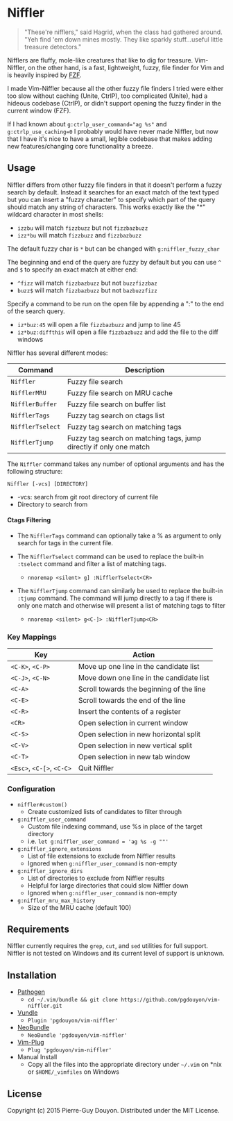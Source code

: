 Niffler
=======

> "These're nifflers," said Hagrid, when the class had gathered around.  "Yeh
> find 'em down mines mostly.  They like sparkly stuff...useful little
> treasure detectors."

Nifflers are fluffy, mole-like creatures that like to dig for treasure.
Vim-Niffler, on the other hand, is a fast, lightweight, fuzzy, file finder for
Vim and is heavily inspired by [FZF][].

I made Vim-Niffler because all the other fuzzy file finders I tried were either
too slow without caching (Unite, CtrlP), too complicated (Unite), had a hideous
codebase (CtrlP), or didn't support opening the fuzzy finder in the current
window (FZF).

If I had known about `g:ctrlp_user_command="ag %s"` and `g:ctrlp_use_caching=0`
I probably would have never made Niffler, but now that I have it's nice to have
a small, legible codebase that makes adding new features/changing core
functionality a breeze.


Usage
-----

Niffler differs from other fuzzy file finders in that it doesn't perform a
fuzzy search by default.  Instead it searches for an exact match of the text
typed but you can insert a "fuzzy character" to specify which part of the query
should match any string of characters.  This works exactly like the "\*"
wildcard character in most shells:

* `izzbu` will match `fizzbuzz` but not `fizzbazbuzz`
* `izz*bu` will match `fizzbuzz` and `fizzbazbuzz`

The default fuzzy char is `*` but can be changed with `g:niffler_fuzzy_char`

The beginning and end of the query are fuzzy by default but you can use `^` and
`$` to specify an exact match at either end:

* `^fizz` will match `fizzbazbuzz` but not `buzzfizzbaz`
* `buzz$` will match `fizzbazbuzz` but not `bazbuzzfizz`

Specify a command to be run on the open file by appending a ":<CMD>" to the end
of the search query.

* `iz*buz:45` will open a file `fizzbazbuzz` and jump to line 45
* `iz*buz:diffthis` will open a file `fizzbazbuzz` and add the file to the diff windows

Niffler has several different modes:

| Command           | Description                                                          |
| ----------------- | ---------------------------------------------------------------------|
| `Niffler`         | Fuzzy file search                                                    |
| `NifflerMRU`      | Fuzzy file search on MRU cache                                       |
| `NifflerBuffer`   | Fuzzy file search on buffer list                                     |
| `NifflerTags`     | Fuzzy tag search on ctags list                                       |
| `NifflerTselect`  | Fuzzy tag search on matching tags                                    |
| `NifflerTjump`    | Fuzzy tag search on matching tags, jump directly if only one match   |

The `Niffler` command takes any number of optional arguments and has the following structure:

`Niffler [-vcs] [DIRECTORY]`

* -vcs: search from git root directory of current file
* Directory to search from


#### Ctags Filtering

- The `NifflerTags` command can optionally take a % as argument to only search
for tags in the current file.

- The `NifflerTselect` command can be used to replace the built-in `:tselect`
command and filter a list of matching tags.
    - `nnoremap <silent> g] :NifflerTselect<CR>`

- The `NifflerTjump` command can similarly be used to replace the built-in
  `:tjump` command.  The command will jump directly to a tag if there is only
  one match and otherwise will present a list of matching tags to filter
    - `nnoremap <silent> g<C-]> :NifflerTjump<CR>`



### Key Mappings

| Key                       | Action                                    |
| ------------------------- | ------------------------------------------|
| `<C-K>`, `<C-P>`          | Move up one line in the candidate list    |
| `<C-J>`, `<C-N>`          | Move down one line in the candidate list  |
| `<C-A>`                   | Scroll towards the beginning of the line  |
| `<C-E>`                   | Scroll towards the end of the line        |
| `<C-R>`                   | Insert the contents of a register         |
| `<CR>`                    | Open selection in current window          |
| `<C-S>`                   | Open selection in new horizontal split    |
| `<C-V>`                   | Open selection in new vertical split      |
| `<C-T>`                   | Open selection in new tab window          |
| `<Esc>`, `<C-[>`, `<C-C>` | Quit Niffler                              |


### Configuration

- `niffler#custom()`
    - Create customized lists of candidates to filter through
- `g:niffler_user_command`
    - Custom file indexing command, use %s in place of the target directory
    - i.e. `let g:niffler_user_command = 'ag %s -g ""'`
- `g:niffler_ignore_extensions`
    - List of file extensions to exclude from Niffler results
    - Ignored when `g:niffler_user_command` is non-empty
- `g:niffler_ignore_dirs`
    - List of directories to exclude from Niffler results
    - Helpful for large directories that could slow Niffler down
    - Ignored when `g:niffler_user_command` is non-empty
- `g:niffler_mru_max_history`
    - Size of the MRU cache (default 100)


Requirements
------------

Niffler currently requires the `grep`, `cut`, and `sed` utilities for full
support.  Niffler is not tested on Windows and its current level of support is
unknown.


Installation
------------

* [Pathogen][]
    * `cd ~/.vim/bundle && git clone https://github.com/pgdouyon/vim-niffler.git`
* [Vundle][]
    * `Plugin 'pgdouyon/vim-niffler'`
* [NeoBundle][]
    * `NeoBundle 'pgdouyon/vim-niffler'`
* [Vim-Plug][]
    * `Plug 'pgdouyon/vim-niffler'`
* Manual Install
    * Copy all the files into the appropriate directory under `~/.vim` on \*nix or
      `$HOME/_vimfiles` on Windows


License
-------

Copyright (c) 2015 Pierre-Guy Douyon.  Distributed under the MIT License.


[FZF]: https://github.com/junegunn/fzf
[Pathogen]: https://github.com/tpope/vim-pathogen
[Vundle]: https://github.com/gmarik/Vundle.vim
[NeoBundle]: https://github.com/Shougo/neobundle.vim
[Vim-Plug]: https://github.com/junegunn/vim-plug
